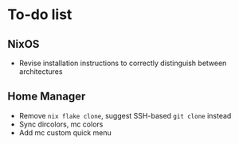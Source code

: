 # To-do list

## NixOS

- Revise installation instructions to correctly distinguish between architectures

## Home Manager

- Remove `nix flake clone`, suggest SSH-based `git clone` instead
- Sync dircolors, mc colors
- Add mc custom quick menu
